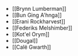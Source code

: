 - [[Brynn Lumberman]]
- [[Bun Ging A'hnga]]
- [[Erani Rockharvest]]
- [[Federiks Melshimber]]
- [[Kot'el Orym]]
- [[Dougal]]
- [[Calë Gwarth]]